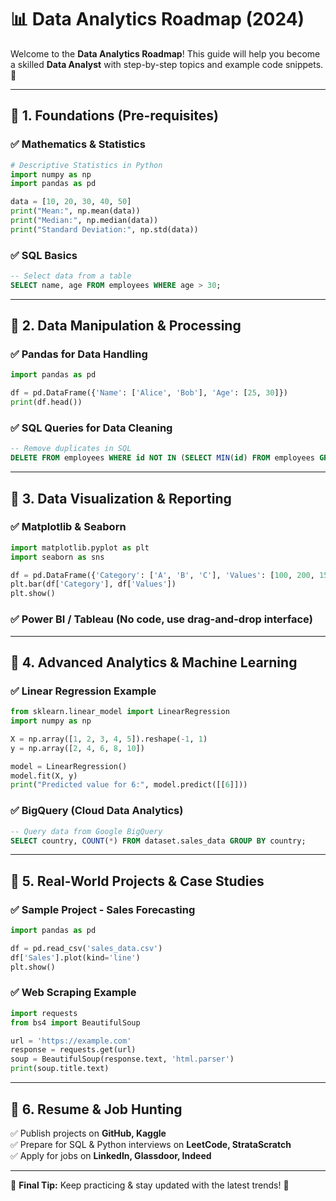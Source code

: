 # 📊 Data Analytics Roadmap (2024)

Welcome to the **Data Analytics Roadmap**! This guide will help you become a skilled **Data Analyst** with step-by-step topics and example code snippets. 🚀

---

## 📌 1. Foundations (Pre-requisites)

### ✅ Mathematics & Statistics
```python
# Descriptive Statistics in Python
import numpy as np
import pandas as pd

data = [10, 20, 30, 40, 50]
print("Mean:", np.mean(data))
print("Median:", np.median(data))
print("Standard Deviation:", np.std(data))
```

### ✅ SQL Basics
```sql
-- Select data from a table
SELECT name, age FROM employees WHERE age > 30;
```

---

## 📌 2. Data Manipulation & Processing

### ✅ Pandas for Data Handling
```python
import pandas as pd

df = pd.DataFrame({'Name': ['Alice', 'Bob'], 'Age': [25, 30]})
print(df.head())
```

### ✅ SQL Queries for Data Cleaning
```sql
-- Remove duplicates in SQL
DELETE FROM employees WHERE id NOT IN (SELECT MIN(id) FROM employees GROUP BY name, age);
```

---

## 📌 3. Data Visualization & Reporting

### ✅ Matplotlib & Seaborn
```python
import matplotlib.pyplot as plt
import seaborn as sns

df = pd.DataFrame({'Category': ['A', 'B', 'C'], 'Values': [100, 200, 150]})
plt.bar(df['Category'], df['Values'])
plt.show()
```

### ✅ Power BI / Tableau (No code, use drag-and-drop interface)

---

## 📌 4. Advanced Analytics & Machine Learning

### ✅ Linear Regression Example
```python
from sklearn.linear_model import LinearRegression
import numpy as np

X = np.array([1, 2, 3, 4, 5]).reshape(-1, 1)
y = np.array([2, 4, 6, 8, 10])

model = LinearRegression()
model.fit(X, y)
print("Predicted value for 6:", model.predict([[6]]))
```

### ✅ BigQuery (Cloud Data Analytics)
```sql
-- Query data from Google BigQuery
SELECT country, COUNT(*) FROM dataset.sales_data GROUP BY country;
```

---

## 📌 5. Real-World Projects & Case Studies

### ✅ Sample Project - Sales Forecasting
```python
import pandas as pd

df = pd.read_csv('sales_data.csv')
df['Sales'].plot(kind='line')
plt.show()
```

### ✅ Web Scraping Example
```python
import requests
from bs4 import BeautifulSoup

url = 'https://example.com'
response = requests.get(url)
soup = BeautifulSoup(response.text, 'html.parser')
print(soup.title.text)
```

---

## 📌 6. Resume & Job Hunting
✅ Publish projects on **GitHub, Kaggle**  
✅ Prepare for SQL & Python interviews on **LeetCode, StrataScratch**  
✅ Apply for jobs on **LinkedIn, Glassdoor, Indeed**

---

🎯 **Final Tip:** Keep practicing & stay updated with the latest trends! 🚀
